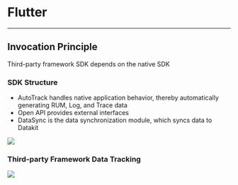 # Flutter
---

## Invocation Principle
Third-party framework SDK depends on the native SDK
### SDK Structure

- AutoTrack handles native application behavior, thereby automatically generating RUM, Log, and Trace data
- Open API provides external interfaces
- DataSync is the data synchronization module, which syncs data to Datakit

![](../img/sdk_arch.png)

### Third-party Framework Data Tracking

![](../img/third-part.png)